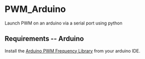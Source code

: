 # PWM_Arduino
Launch PWM on an arduino via a serial port using python

## Requirements -- Arduino
Install the [Arduino PWM Frequency Library](https://code.google.com/archive/p/arduino-pwm-frequency-library/downloads) from your arduino IDE. 
